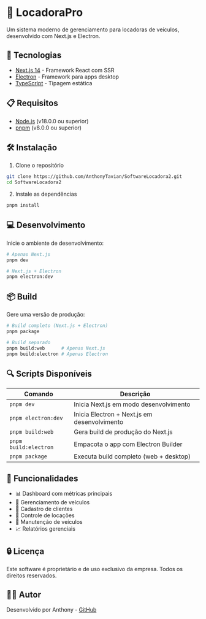 # 🚗 LocadoraPro

Um sistema moderno de gerenciamento para locadoras de veículos, desenvolvido com Next.js e Electron.

## 🚀 Tecnologias

- [Next.js 14](https://nextjs.org/) - Framework React com SSR
- [Electron](https://www.electronjs.org/) - Framework para apps desktop
- [TypeScript](https://www.typescriptlang.org/) - Tipagem estática

## 📋 Requisitos

- [Node.js](https://nodejs.org/) (v18.0.0 ou superior)
- [pnpm](https://pnpm.io/) (v8.0.0 ou superior)

## 🛠️ Instalação

1. Clone o repositório
```bash
git clone https://github.com/AnthonyTavian/SoftwareLocadora2.git
cd SoftwareLocadora2
```

2. Instale as dependências
```bash
pnpm install
```

## 💻 Desenvolvimento

Inicie o ambiente de desenvolvimento:

```bash
# Apenas Next.js
pnpm dev

# Next.js + Electron
pnpm electron:dev
```

## 📦 Build

Gere uma versão de produção:

```bash
# Build completo (Next.js + Electron)
pnpm package

# Build separado
pnpm build:web      # Apenas Next.js
pnpm build:electron # Apenas Electron
```

## 🔍 Scripts Disponíveis

| Comando | Descrição |
|---------|-----------|
| `pnpm dev` | Inicia Next.js em modo desenvolvimento |
| `pnpm electron:dev` | Inicia Electron + Next.js em desenvolvimento |
| `pnpm build:web` | Gera build de produção do Next.js |
| `pnpm build:electron` | Empacota o app com Electron Builder |
| `pnpm package` | Executa build completo (web + desktop) |

## 📱 Funcionalidades

- 📊 Dashboard com métricas principais
- 🚗 Gerenciamento de veículos
- 👥 Cadastro de clientes
- 📝 Controle de locações
- 🔧 Manutenção de veículos
- 📈 Relatórios gerenciais

## 🔒 Licença

Este software é proprietário e de uso exclusivo da empresa. Todos os direitos reservados.

## 👨‍💻 Autor

Desenvolvido por Anthony - [GitHub](https://github.com/AnthonyTavian)